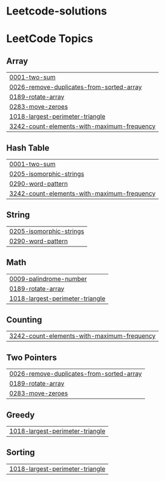 # Leetcode-solutions
<!---LeetCode Topics Start-->
# LeetCode Topics
## Array
|  |
| ------- |
| [0001-two-sum](https://github.com/Sandeepvarma113300/Leetcode-solutions/tree/master/0001-two-sum) |
| [0026-remove-duplicates-from-sorted-array](https://github.com/Sandeepvarma113300/Leetcode-solutions/tree/master/0026-remove-duplicates-from-sorted-array) |
| [0189-rotate-array](https://github.com/Sandeepvarma113300/Leetcode-solutions/tree/master/0189-rotate-array) |
| [0283-move-zeroes](https://github.com/Sandeepvarma113300/Leetcode-solutions/tree/master/0283-move-zeroes) |
| [1018-largest-perimeter-triangle](https://github.com/Sandeepvarma113300/Leetcode-solutions/tree/master/1018-largest-perimeter-triangle) |
| [3242-count-elements-with-maximum-frequency](https://github.com/Sandeepvarma113300/Leetcode-solutions/tree/master/3242-count-elements-with-maximum-frequency) |
## Hash Table
|  |
| ------- |
| [0001-two-sum](https://github.com/Sandeepvarma113300/Leetcode-solutions/tree/master/0001-two-sum) |
| [0205-isomorphic-strings](https://github.com/Sandeepvarma113300/Leetcode-solutions/tree/master/0205-isomorphic-strings) |
| [0290-word-pattern](https://github.com/Sandeepvarma113300/Leetcode-solutions/tree/master/0290-word-pattern) |
| [3242-count-elements-with-maximum-frequency](https://github.com/Sandeepvarma113300/Leetcode-solutions/tree/master/3242-count-elements-with-maximum-frequency) |
## String
|  |
| ------- |
| [0205-isomorphic-strings](https://github.com/Sandeepvarma113300/Leetcode-solutions/tree/master/0205-isomorphic-strings) |
| [0290-word-pattern](https://github.com/Sandeepvarma113300/Leetcode-solutions/tree/master/0290-word-pattern) |
## Math
|  |
| ------- |
| [0009-palindrome-number](https://github.com/Sandeepvarma113300/Leetcode-solutions/tree/master/0009-palindrome-number) |
| [0189-rotate-array](https://github.com/Sandeepvarma113300/Leetcode-solutions/tree/master/0189-rotate-array) |
| [1018-largest-perimeter-triangle](https://github.com/Sandeepvarma113300/Leetcode-solutions/tree/master/1018-largest-perimeter-triangle) |
## Counting
|  |
| ------- |
| [3242-count-elements-with-maximum-frequency](https://github.com/Sandeepvarma113300/Leetcode-solutions/tree/master/3242-count-elements-with-maximum-frequency) |
## Two Pointers
|  |
| ------- |
| [0026-remove-duplicates-from-sorted-array](https://github.com/Sandeepvarma113300/Leetcode-solutions/tree/master/0026-remove-duplicates-from-sorted-array) |
| [0189-rotate-array](https://github.com/Sandeepvarma113300/Leetcode-solutions/tree/master/0189-rotate-array) |
| [0283-move-zeroes](https://github.com/Sandeepvarma113300/Leetcode-solutions/tree/master/0283-move-zeroes) |
## Greedy
|  |
| ------- |
| [1018-largest-perimeter-triangle](https://github.com/Sandeepvarma113300/Leetcode-solutions/tree/master/1018-largest-perimeter-triangle) |
## Sorting
|  |
| ------- |
| [1018-largest-perimeter-triangle](https://github.com/Sandeepvarma113300/Leetcode-solutions/tree/master/1018-largest-perimeter-triangle) |
<!---LeetCode Topics End-->